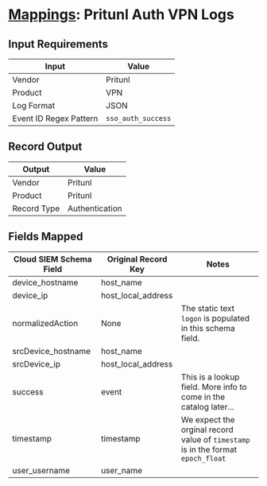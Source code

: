 # [Mappings](README.md): Pritunl Auth VPN Logs

## Input Requirements

|Input|Value|
|-----|-----|
|Vendor|Pritunl|
|Product|VPN|
|Log Format|JSON|
|Event ID Regex Pattern|`sso_auth_success`|

## Record Output

|Output|Value|
|------|-----|
|Vendor|Pritunl|
|Product|Pritunl|
|Record Type|Authentication|

## Fields Mapped

|Cloud SIEM Schema Field|Original Record Key|Notes|
|-----------------------|-------------------|-----|
|device_hostname|host_name||
|device_ip|host_local_address||
|normalizedAction|None|The static text `logon` is populated in this schema field.|
|srcDevice_hostname|host_name||
|srcDevice_ip|host_local_address||
|success|event|This is a lookup field. More info to come in the catalog later...|
|timestamp|timestamp|We expect the orginal record value of `timestamp` is in the format `epoch_float`|
|user_username|user_name||


